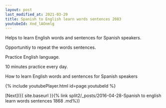```yaml
---
layout: post
last_modified_at: 2021-03-29
title: Spanish to English learn words sentences 2083 
youtubeId: Xnd_lAOnmlg
---
```

 
 
Helps to learn English words and sentences for Spanish speakers.

Opportunitiy to repeat the words sentences. 

Practice English language. 
 
10 minutes practice every day. 
 
How to learn English words and sentences for Spanish speakers 
 
{% include youtubePlayer.html id=page.youtubeId %}
 
 
[Next]({{ site.baseurl }}{% link  split2/_posts/2016-04-28-Spanish to english learn words sentences 1868 .md%})
 
